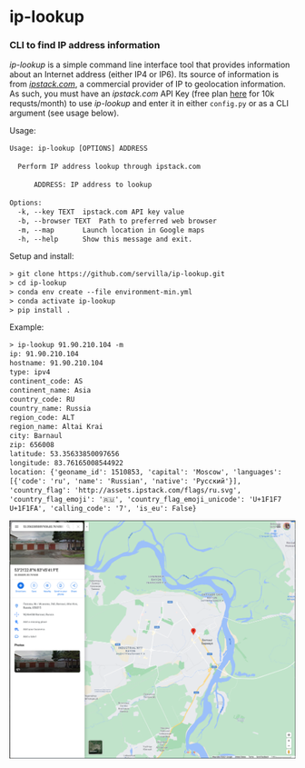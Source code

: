# ip-lookup
### CLI to find IP address information

*ip-lookup* is a simple command line interface tool that provides information
about an Internet address (either IP4 or IP6). Its source of information is
from *[ipstack.com](https://ipstack.com/])*, a commercial provider of IP to
geolocation information. As such, you must have an *ipstack.com* API Key 
(free plan [here](https://ipstack.com/product) for 10k requsts/month) to use
*ip-lookup* and enter it in either `config.py` or as a CLI argument (see
usage below).

Usage:
```
Usage: ip-lookup [OPTIONS] ADDRESS

  Perform IP address lookup through ipstack.com

      ADDRESS: IP address to lookup

Options:
  -k, --key TEXT  ipstack.com API key value
  -b, --browser TEXT  Path to preferred web browser
  -m, --map       Launch location in Google maps
  -h, --help      Show this message and exit.
```

Setup and install:
```
> git clone https://github.com/servilla/ip-lookup.git
> cd ip-lookup
> conda env create --file environment-min.yml
> conda activate ip-lookup
> pip install .
```

Example:

```
> ip-lookup 91.90.210.104 -m
ip: 91.90.210.104
hostname: 91.90.210.104
type: ipv4
continent_code: AS
continent_name: Asia
country_code: RU
country_name: Russia
region_code: ALT
region_name: Altai Krai
city: Barnaul
zip: 656008
latitude: 53.35633850097656
longitude: 83.76165008544922
location: {'geoname_id': 1510853, 'capital': 'Moscow', 'languages': [{'code': 'ru', 'name': 'Russian', 'native': 'Русский'}], 'country_flag': 'http://assets.ipstack.com/flags/ru.svg', 'country_flag_emoji': '🇷🇺', 'country_flag_emoji_unicode': 'U+1F1F7 U+1F1FA', 'calling_code': '7', 'is_eu': False}
```

<p align="left"><img src="https://github.com/servilla/ip-lookup/blob/main/docs/map.png"/></p>